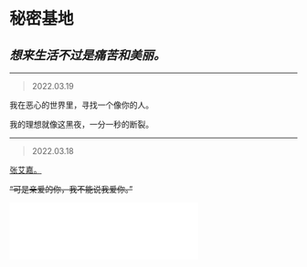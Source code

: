 # 秘密基地

## _**想来生活不过是痛苦和美丽。**_

______________________________________________________________________________________________
> 2022.03.19

我在恶心的世界里，寻找一个像你的人。

我的理想就像这黑夜，一分一秒的断裂。

______________________________________________________________________________________________
> 2022.03.18

[张艾嘉。](https://mp.weixin.qq.com/s/txdhRhl1CDYa5k8nyigJQA)  

~~“可是亲爱的你，我不能说我爱你。”~~

<iframe frameborder="no" border="0" marginwidth="0" marginheight="0" width="330" height="100" src="//music.163.com/outchain/player?type=2&id=327441&auto=1&height=66"></iframe>
